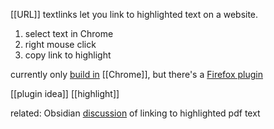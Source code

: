 [[URL]] textlinks let you link to highlighted text on a website.

1. select text in Chrome
2. right mouse click
3. copy link to highlight

currently only [build in](https://support.google.com/chrome/answer/10256233?hl=en&co=GENIE.Platform%3DDesktop) [[Chrome]], but there's a [Firefox plugin]

[[plugin idea]]
[[highlight]]

related: Obsidian [discussion](https://forum.obsidian.md/t/create-a-note-that-linked-to-a-specific-paragraph-in-a-pdf/4233/41) of linking to highlighted pdf text

[Firefox plugin]: https://addons.mozilla.org/en-GB/firefox/addon/link-to-text-fragment
